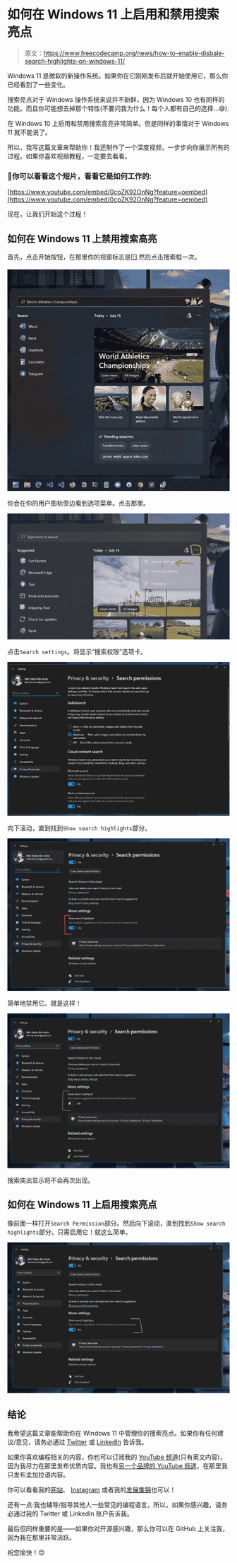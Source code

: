# 如何在 Windows 11 上启用和禁用搜索亮点

> 原文：<https://www.freecodecamp.org/news/how-to-enable-disbale-search-highlights-on-windows-11/>

Windows 11 是微软的新操作系统。如果你在它刚刚发布后就开始使用它，那么你已经看到了一些变化。

搜索亮点对于 Windows 操作系统来说并不新鲜，因为 Windows 10 也有同样的功能。而且你可能想去掉那个特性(不要问我为什么！每个人都有自己的选择...😅).

在 Windows 10 上启用和禁用搜索高亮非常简单。但是同样的事情对于 Windows 11 就不能说了。

所以，我写这篇文章来帮助你！我还制作了一个深度视频，一步步向你展示所有的过程。如果你喜欢视频教程，一定要去看看。

### 🎥你可以看看这个短片，看看它是如何工作的:

[https://www.youtube.com/embed/0cpZK92OnNg?feature=oembed](https://www.youtube.com/embed/0cpZK92OnNg?feature=oembed)

现在，让我们开始这个过程！

## 如何在 Windows 11 上禁用搜索高亮

首先，点击开始按钮，在那里你的视窗标志是🪟.然后点击搜索框一次。

![Screenshot-2022-07-15-181846](img/857e2de14709c3e9e714fb9769679c30.png)

你会在你的用户图标旁边看到选项菜单。点击那里。

![Screenshot-2022-07-15-182242](img/af133d9c66fa1a54ba250449e258e3ce.png)

点击`Search settings`。将显示“搜索权限”选项卡。

![Screenshot-2022-07-15-182356](img/e030a88463241230bccc305764666f9d.png)

向下滚动，直到找到`Show search highlights`部分。

![Screenshot-2022-07-15-182443](img/82822d7e167653f0f6dff2b114f46948.png)

简单地禁用它。就是这样！

![Screenshot-2022-07-15-182532](img/c46efa78641858c3f1d7023fe74e8320.png)

搜索突出显示将不会再次出现。

## 如何在 Windows 11 上启用搜索亮点

像前面一样打开`Search Permission`部分。然后向下滚动，直到找到`Show search highlights`部分。只需启用它！就这么简单。

![Screenshot-2022-07-15-182735](img/c2e132706e2d22af796db54238243688.png)

## 结论

我希望这篇文章能帮助你在 Windows 11 中管理你的搜索亮点。如果你有任何建议/意见，请务必通过 [Twitter](https://twitter.com/Fahim_FBA) 或 [LinkedIn](https://www.linkedin.com/in/fahimfba/) 告诉我。

如果你喜欢编程相关的内容，你也可以订阅我的 [YouTube 频道](https://www.youtube.com/channel/UCG97GCUifMS2Vm28tgXQi0Q)(只有英文内容)，因为我尽力在那里发布优质内容。我也有[另一个品牌的 YouTube 频道](https://www.youtube.com/channel/UCEF4lxmpBKV2oYCSFH6ExIQ)，在那里我只发布孟加拉语内容。

你可以看看我的[网站](https://fahimbinamin.com/)、 [Instagram](https://www.instagram.com/fahimbinamin) 或者我的[发展集锦](https://www.polywork.com/fahimbinamin)也可以！

还有一点:我也辅导/指导其他人一些常见的编程语言。所以，如果你感兴趣，请务必通过我的 Twitter 或 LinkedIn 账户告诉我。

最后但同样重要的是——如果你对开源感兴趣，那么你可以在 GitHub 上关注我，因为我在那里非常活跃。

祝您愉快！😊